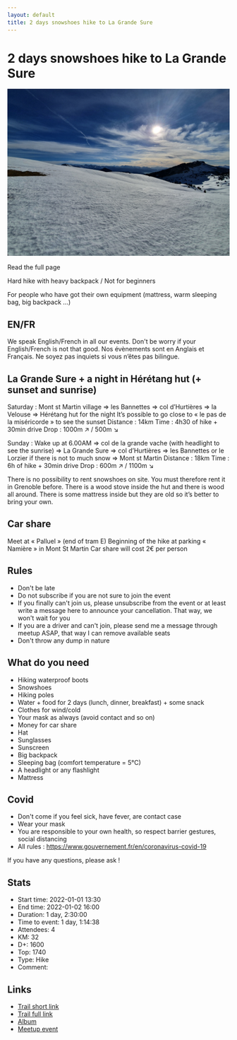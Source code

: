 ```yaml
---
layout: default
title: 2 days snowshoes hike to La Grande Sure
---
```


# 2 days snowshoes hike to La Grande Sure

![2022-01-01](../img/orig/2022-01-01.jpg)

Read the full page

Hard hike with heavy backpack / Not for beginners

For people who have got their own equipment (mattress, warm sleeping bag, big backpack …)

##  EN/FR 
We speak English/French in all our events. Don't be worry if your English/French is not that good. Nos évènements sont en Anglais et Français. Ne soyez pas inquiets si vous n’êtes pas bilingue.

##  La Grande Sure + a night in Hérétang hut (+ sunset and sunrise) 

Saturday :
Mont st Martin village => les Bannettes => col d’Hurtières => la Velouse => Hérétang hut for the night
It’s possible to go close to « le pas de la miséricorde » to see the sunset
Distance : 14km
Time : 4h30 of hike + 30min drive
Drop : 1000m ↗ / 500m ↘

Sunday :
Wake up at 6.00AM => col de la grande vache (with headlight to see the sunrise) => La Grande Sure => col d’Hurtières => les Bannettes or le Lorzier if there is not to much snow => Mont st Martin
Distance : 18km
Time : 6h of hike + 30min drive
Drop : 600m ↗ / 1100m ↘

There is no possibility to rent snowshoes on site. You must therefore rent it in Grenoble before.
There is a wood stove inside the hut and there is wood all around.
There is some mattress inside but they are old so it’s better to bring your own.

##  Car share 
Meet at « Palluel » (end of tram E)
Beginning of the hike at parking « Namière » in Mont St Martin
Car share will cost 2€ per person

##  Rules 
- Don't be late
- Do not subscribe if you are not sure to join the event
- If you finally can't join us, please unsubscribe from the event or at least write a message here to announce your cancellation. That way, we won't wait for you
- If you are a driver and can't join, please send me a message through meetup ASAP, that way I can remove available seats
- Don't throw any dump in nature

##  What do you need 
- Hiking waterproof boots
- Snowshoes
- Hiking poles
- Water + food for 2 days (lunch, dinner, breakfast) + some snack
- Clothes for wind/cold
- Your mask as always (avoid contact and so on)
- Money for car share
- Hat
- Sunglasses
- Sunscreen
- Big backpack
- Sleeping bag (comfort temperature = 5°C)
- A headlight or any flashlight
- Mattress

##  Covid 
- Don't come if you feel sick, have fever, are contact case
- Wear your mask
- You are responsible to your own health, so respect barrier gestures, social distancing
- All rules : https://www.gouvernement.fr/en/coronavirus-covid-19

If you have any questions, please ask !

## Stats

- Start time: 2022-01-01 13:30
- End time: 2022-01-02 16:00
- Duration: 1 day, 2:30:00
- Time to event: 1 day, 1:14:38
- Attendees: 4
- KM: 32
- D+: 1600
- Top: 1740
- Type: Hike
- Comment: 

## Links

- [Trail short link](https://s.42l.fr/Sure1)
- [Trail full link]()
- [Album](https://binnette.github.io/GacImg2022/2022-01-01-2-days-snowshoes-hike-to-La-Grande-Sure.html)
- [Meetup event](https://www.meetup.com/grenoble-adventure-club-english-french/events/282972158/)
